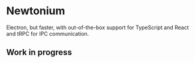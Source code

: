 # Newtonium
Electron, but faster, with out-of-the-box support for TypeScript and React and tRPC for IPC communication.

## Work in progress
